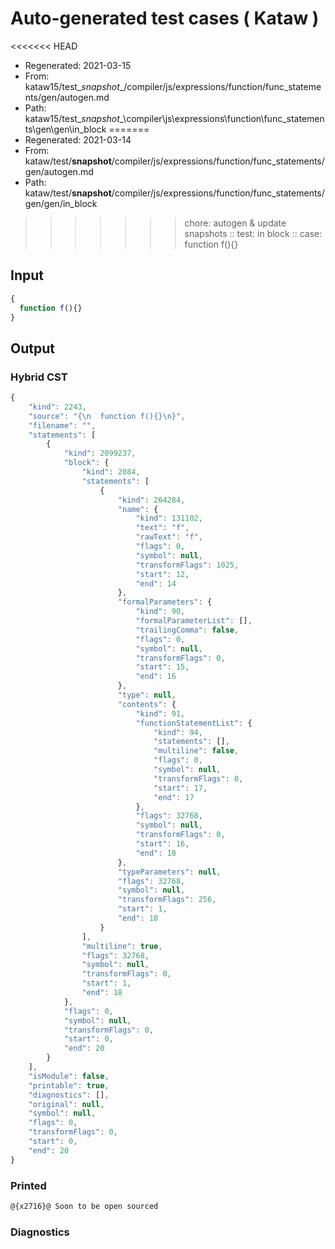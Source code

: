 # Auto-generated test cases ( Kataw )
<<<<<<< HEAD
- Regenerated: 2021-03-15
- From: kataw15/test\__snapshot__/compiler/js/expressions/function/func_statements/gen/autogen.md
- Path: kataw15/test\__snapshot__\compiler\js\expressions\function\func_statements\gen\gen\in_block
=======
- Regenerated: 2021-03-14
- From: kataw/test/__snapshot__/compiler/js/expressions/function/func_statements/gen/autogen.md
- Path: kataw/test/__snapshot__/compiler/js/expressions/function/func_statements/gen/gen/in_block
>>>>>>> chore: autogen & update snapshots
> :: test: in block
> :: case: function f(){}
## Input

`````js
{
  function f(){}
}
`````

## Output

### Hybrid CST

```javascript
{
    "kind": 2243,
    "source": "{\n  function f(){}\n}",
    "filename": "",
    "statements": [
        {
            "kind": 2099237,
            "block": {
                "kind": 2084,
                "statements": [
                    {
                        "kind": 264284,
                        "name": {
                            "kind": 131102,
                            "text": "f",
                            "rawText": "f",
                            "flags": 0,
                            "symbol": null,
                            "transformFlags": 1025,
                            "start": 12,
                            "end": 14
                        },
                        "formalParameters": {
                            "kind": 90,
                            "formalParameterList": [],
                            "trailingComma": false,
                            "flags": 0,
                            "symbol": null,
                            "transformFlags": 0,
                            "start": 15,
                            "end": 16
                        },
                        "type": null,
                        "contents": {
                            "kind": 91,
                            "functionStatementList": {
                                "kind": 94,
                                "statements": [],
                                "multiline": false,
                                "flags": 0,
                                "symbol": null,
                                "transformFlags": 0,
                                "start": 17,
                                "end": 17
                            },
                            "flags": 32768,
                            "symbol": null,
                            "transformFlags": 0,
                            "start": 16,
                            "end": 18
                        },
                        "typeParameters": null,
                        "flags": 32768,
                        "symbol": null,
                        "transformFlags": 256,
                        "start": 1,
                        "end": 18
                    }
                ],
                "multiline": true,
                "flags": 32768,
                "symbol": null,
                "transformFlags": 0,
                "start": 1,
                "end": 18
            },
            "flags": 0,
            "symbol": null,
            "transformFlags": 0,
            "start": 0,
            "end": 20
        }
    ],
    "isModule": false,
    "printable": true,
    "diagnostics": [],
    "original": null,
    "symbol": null,
    "flags": 0,
    "transformFlags": 0,
    "start": 0,
    "end": 20
}
```

### Printed

```javascript
@{x2716}@ Soon to be open sourced
```

### Diagnostics

```javascript

```

